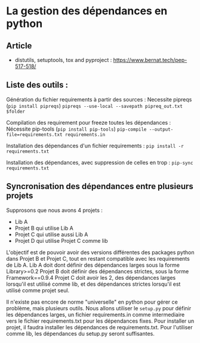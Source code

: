 # La gestion des dépendances en python


## Article
- distutils, setuptools, tox and pyproject : https://www.bernat.tech/pep-517-518/


## Liste des outils :
Génération du fichier requirements à partir des sources :
Necessite pipreqs (`pip install pipreqs`)
`pipreqs --use-local --savepath pipreq_out.txt $folder`

Compilation des requirement pour freeze toutes les dépendances :
Nécessite pip-tools (`pip install pip-tools`)
`pip-compile --output-file=requirements.txt requirements.in`

Installation des dépendances d'un fichier requirements :
`pip install -r requirements.txt`

Installation des dépendances, avec suppression de celles en trop :
`pip-sync requirements.txt`


## Syncronisation des dépendances entre plusieurs projets
Supprosons que nous avons 4 projets :
- Lib A
- Projet B qui utilise Lib A
- Projet C qui utilise aussi Lib A
- Projet D qui utilise Projet C comme lib

L'objectif est de pouvoir avoir des versions différentes des packages python dans Projet B et Projet C, tout en restant compatible avec les requirements de Lib A.
Lib A doit dont définir des dépendances larges sous la forme Library>=0.2
Projet B doit définir des dépendances strictes, sous la forme Framework==0.9.4
Projet C doit avoir les 2, des dépendances larges lorsqu'il est utilisé comme lib, et des dépendances strictes lorsqu'il est utilisé comme projet seul.

Il n'existe pas encore de norme "universelle" en python pour gérer ce problème, mais plusieurs outils.
Nous allons utiliser le `setup.py` pour définir les dépendances larges, un fichier requirements.in comme intermediaire vers le fichier requirements.txt pour les dépendances fixes.
Pour installer un projet, il faudra installer les dépendances de requirements.txt. Pour l'utiliser comme lib, les dépendances du setup.py seront suffisantes.
